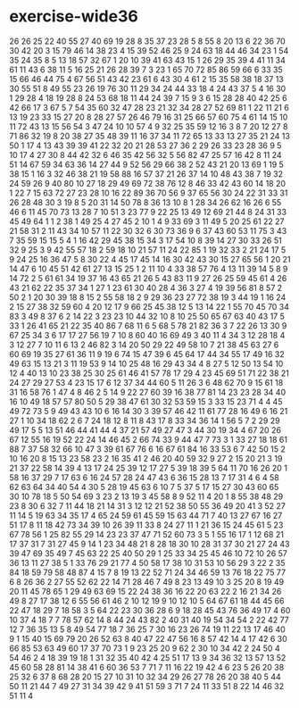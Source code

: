 # exercise-wide36
26
26
25
22
40
55
27
40
69
19
28
8
35
37
23
28
5
8
55
8
20
13
6
22
36
70
30
42
20
3
15
79
46
14
38
23
4
15
39
52
46
25
9
24
63
18
44
46
34
23
1
54
35
24
35
8
5
13
18
57
32
67
1
20
10
39
41
63
43
15
1
26
29
35
39
4
41
11
34
61
11
43
6
38
11
5
16
25
21
26
28
39
7
3
23
1
65
70
72
85
86
59
66
6
33
35
15
66
46
44
75
4
67
56
51
43
42
23
61
6
43
30
4
61
2
15
35
58
38
18
37
13
30
55
51
8
49
55
23
26
19
76
30
11
29
34
24
44
33
18
4
24
43
37
5
4
16
30
1
29
28
4
18
19
28
8
24
53
68
18
11
44
24
39
7
15
9
3
6
15
28
28
40
42
25
6
42
66
17
3
67
5
7
54
35
60
32
47
28
23
21
32
34
28
27
52
69
81
1
22
11
21
6
13
19
23
33
15
27
20
8
28
27
57
26
46
79
16
31
25
66
57
60
75
4
61
14
15
10
11
72
43
13
15
56
54
3
47
24
10
10
57
4
9
32
25
35
59
12
16
3
8
7
20
12
27
8
71
86
32
19
8
20
38
27
35
48
39
11
16
37
34
11
72
65
13
33
13
27
35
21
24
13
50
1
17
4
13
43
39
39
41
22
32
20
21
28
53
27
36
2
29
26
33
23
28
36
9
5
10
17
4
27
30
8
44
42
32
6
46
35
42
56
32
5
56
82
47
25
57
16
42
8
11
24
51
14
67
59
34
63
36
14
27
44
9
52
56
29
66
38
2
52
43
21
20
13
69
1
19
5
38
15
1
16
3
32
46
38
21
19
58
88
16
57
37
21
26
37
14
10
48
43
38
7
19
32
24
59
26
9
40
80
10
27
18
29
49
69
72
38
76
12
8
46
33
42
43
60
14
18
20
1
22
7
15
63
72
27
23
28
10
16
22
89
36
70
56
9
37
65
56
30
24
22
31
33
31
26
28
48
30
3
19
8
5
20
31
14
50
78
8
36
13
10
8
1
28
34
26
62
16
26
6
55
46
6
11
45
70
73
13
28
7
10
51
3
23
77
9
22
25
13
49
12
69
21
44
8
24
31
33
45
49
64
1
1
2
38
1
49
25
4
27
45
2
10
1
4
9
33
69
3
11
49
5
20
25
61
22
27
21
58
31
2
11
43
34
10
57
11
22
30
32
6
30
73
36
9
6
37
43
60
53
11
75
3
43
7
35
59
15
15
5
4
1
16
42
29
45
38
15
34
3
17
54
10
8
39
14
27
30
33
26
51
32
9
25
3
9
42
55
57
18
2
59
18
10
21
57
11
24
22
85
1
19
32
33
2
21
24
17
5
9
24
25
16
36
47
5
8
30
22
4
45
17
45
14
16
30
42
43
30
15
27
65
56
1
20
21
14
47
6
10
45
51
42
61
27
13
15
25
1
2
11
10
4
33
38
57
76
4
13
11
39
14
5
8
9
14
72
2
5
61
61
34
19
37
16
43
65
21
26
5
43
83
11
9
27
26
25
59
45
61
4
26
43
21
62
22
35
37
34
1
27
1
23
61
30
40
28
4
36
3
27
4
19
39
56
81
8
57
2
50
2
1
20
30
39
18
8
15
2
55
58
18
2
9
29
36
23
27
72
38
19
3
44
19
1
16
24
2
15
27
38
32
59
60
4
20
12
17
9
66
25
45
38
12
5
13
14
22
1
55
70
45
70
34
83
3
49
8
37
6
2
14
22
3
23
23
10
44
32
10
8
10
25
50
65
67
63
40
43
17
5
33
1
26
41
65
21
22
35
40
86
7
68
11
6
5
68
5
78
21
82
36
3
7
22
26
13
30
9
67
25
34
3
6
17
17
27
56
19
7
10
8
60
40
16
69
49
3
40
11
4
34
3
12
28
18
4
3
12
27
7
10
11
6
13
2
46
82
3
14
20
50
29
22
49
58
10
7
21
38
45
63
27
6
60
69
19
35
27
61
36
11
9
19
6
74
15
47
39
6
45
64
17
44
34
55
17
49
16
32
49
63
15
13
21
3
11
19
53
9
14
10
25
48
16
29
43
34
4
8
27
5
12
50
13
54
10
12
4
40
13
10
23
38
25
30
25
61
46
41
57
78
17
29
4
23
45
69
51
71
22
38
21
24
27
29
27
53
4
23
15
17
6
12
37
34
44
60
5
11
26
3
6
48
62
70
9
15
61
18
31
16
58
76
1
47
4
8
46
2
5
14
9
22
27
60
39
16
38
77
81
14
23
23
28
34
40
16
10
49
18
57
57
80
50
5
29
38
47
61
30
32
53
59
15
3
33
15
23
71
4
4
45
49
72
73
5
9
49
43
43
10
6
16
14
30
3
39
57
46
42
11
61
77
28
16
49
6
16
21
27
1
10
34
18
62
2
6
7
24
18
12
8
11
8
43
17
8
33
34
36
14
1
56
5
7
2
29
29
49
17
5
5
13
51
46
44
41
44
4
37
21
57
49
27
47
3
44
30
19
34
4
67
20
26
67
12
55
16
19
52
22
24
14
46
45
2
66
74
33
9
44
47
7
73
3
1
33
27
18
18
61
88
7
37
58
32
66
10
47
3
39
61
67
76
6
16
67
61
84
16
33
53
6
7
42
50
15
2
10
16
20
8
15
13
23
58
23
2
16
35
41
2
46
20
40
59
32
9
27
2
15
20
21
3
19
21
37
22
58
14
39
4
13
17
24
25
39
12
17
27
5
39
18
39
5
64
11
70
16
26
20
1
58
16
37
29
7
17
63
6
16
24
57
28
24
47
43
6
36
15
28
13
7
17
31
4
6
4
58
62
63
64
34
40
54
4
30
5
28
19
45
63
6
10
7
5
37
5
17
15
27
30
43
60
65
30
10
78
18
5
50
54
69
3
23
2
13
19
3
45
58
8
9
52
11
4
20
1
8
55
38
48
29
23
8
30
6
32
7
11
44
18
21
14
31
3
12
12
21
52
38
50
55
36
49
20
41
3
52
27
11
14
5
19
63
34
35
17
4
65
24
59
61
45
59
15
63
44
71
7
40
13
27
67
16
27
51
17
8
11
18
42
73
34
39
10
26
39
11
33
8
24
27
11
1
21
36
15
24
45
61
5
23
67
78
56
1
25
82
55
29
14
23
23
37
47
71
52
60
73
3
5
1
55
16
17
1
12
68
21
17
37
31
7
31
27
45
9
14
1
23
34
48
21
8
28
18
30
10
28
31
37
30
21
27
24
43
39
47
69
35
49
7
45
63
22
25
40
50
29
1
25
33
34
25
45
46
10
72
10
26
57
36
13
11
27
38
5
1
33
76
29
21
77
4
50
58
17
38
10
31
53
10
56
29
3
22
2
35
84
18
59
79
58
48
87
4
15
7
8
19
13
22
52
71
24
34
46
59
13
76
18
22
75
77
6
8
26
36
2
27
55
52
62
22
14
71
28
46
7
49
8
23
13
49
10
3
25
20
8
19
49
20
11
45
78
65
1
29
49
63
69
15
22
24
38
36
16
22
20
63
22
2
16
21
34
26
49
8
27
17
38
12
6
55
56
61
46
2
10
12
19
9
10
12
10
5
64
67
61
18
44
45
66
22
47
18
29
7
18
58
3
5
64
22
23
30
36
28
6
9
18
28
45
43
76
36
49
17
4
60
10
37
4
18
7
7
78
57
62
14
8
44
24
43
82
2
40
31
40
19
54
34
54
2
22
42
77
12
7
36
35
13
5
8
49
54
77
18
7
36
25
7
30
16
23
26
74
19
11
22
13
17
46
40
9
1
15
40
15
69
79
20
26
52
63
8
40
47
22
47
56
16
8
57
42
14
4
17
42
6
30
66
85
53
63
49
60
17
37
70
73
1
9
23
25
20
9
62
2
30
10
34
42
2
24
50
4
54
46
2
4
18
39
19
18
1
31
32
35
40
42
4
25
51
17
13
9
34
36
32
13
57
13
52
45
60
58
28
81
14
38
41
6
60
36
53
7
71
7
11
16
22
19
42
4
6
23
5
26
20
38
25
32
6
37
8
68
28
20
15
27
10
31
10
32
34
29
26
27
78
26
20
38
40
5
44
50
11
21
44
7
49
27
31
34
39
42
9
41
51
59
3
71
7
24
11
33
51
8
22
14
46
32
51
11
4
